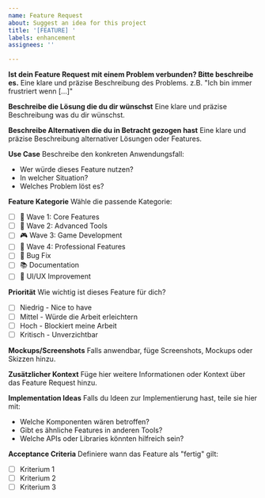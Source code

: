 ```yaml
---
name: Feature Request
about: Suggest an idea for this project
title: '[FEATURE] '
labels: enhancement
assignees: ''

---
```


**Ist dein Feature Request mit einem Problem verbunden? Bitte beschreibe es.**
Eine klare und präzise Beschreibung des Problems. z.B. "Ich bin immer frustriert wenn [...]"

**Beschreibe die Lösung die du dir wünschst**
Eine klare und präzise Beschreibung was du dir wünschst.

**Beschreibe Alternativen die du in Betracht gezogen hast**
Eine klare und präzise Beschreibung alternativer Lösungen oder Features.

**Use Case**
Beschreibe den konkreten Anwendungsfall:
- Wer würde dieses Feature nutzen?
- In welcher Situation?
- Welches Problem löst es?

**Feature Kategorie**
Wähle die passende Kategorie:
- [ ] 🚀 Wave 1: Core Features
- [ ] 🎯 Wave 2: Advanced Tools
- [ ] 🎮 Wave 3: Game Development
- [ ] 🔧 Wave 4: Professional Features
- [ ] 🐛 Bug Fix
- [ ] 📚 Documentation
- [ ] 🎨 UI/UX Improvement

**Priorität**
Wie wichtig ist dieses Feature für dich?
- [ ] Niedrig - Nice to have
- [ ] Mittel - Würde die Arbeit erleichtern
- [ ] Hoch - Blockiert meine Arbeit
- [ ] Kritisch - Unverzichtbar

**Mockups/Screenshots**
Falls anwendbar, füge Screenshots, Mockups oder Skizzen hinzu.

**Zusätzlicher Kontext**
Füge hier weitere Informationen oder Kontext über das Feature Request hinzu.

**Implementation Ideas**
Falls du Ideen zur Implementierung hast, teile sie hier mit:
- Welche Komponenten wären betroffen?
- Gibt es ähnliche Features in anderen Tools?
- Welche APIs oder Libraries könnten hilfreich sein?

**Acceptance Criteria**
Definiere wann das Feature als "fertig" gilt:
- [ ] Kriterium 1
- [ ] Kriterium 2
- [ ] Kriterium 3
